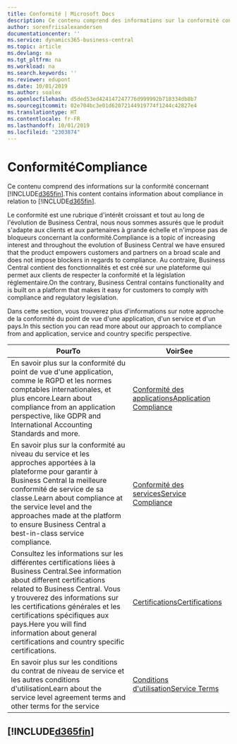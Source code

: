 ```yaml
---
title: Conformité | Microsoft Docs
description: Ce contenu comprend des informations sur la conformité concernant Business Central.
author: sorenfriisalexandersen
documentationcenter: ''
ms.service: dynamics365-business-central
ms.topic: article
ms.devlang: na
ms.tgt_pltfrm: na
ms.workload: na
ms.search.keywords: ''
ms.reviewer: edupont
ms.date: 10/01/2019
ms.author: soalex
ms.openlocfilehash: d5ded53ed424147247776d999992b718334db8b7
ms.sourcegitcommit: 02e704bc3e01d62072144919774f1244c42827e4
ms.translationtype: HT
ms.contentlocale: fr-FR
ms.lasthandoff: 10/01/2019
ms.locfileid: "2303874"
---
```

# <a name="compliance"></a><span data-ttu-id="6ef91-103">Conformité</span><span class="sxs-lookup"><span data-stu-id="6ef91-103">Compliance</span></span>
<span data-ttu-id="6ef91-104">Ce contenu comprend des informations sur la conformité concernant [!INCLUDE[d365fin](../includes/d365fin_md.md)].</span><span class="sxs-lookup"><span data-stu-id="6ef91-104">This content contains information about compliance in relation to [!INCLUDE[d365fin](../includes/d365fin_md.md)].</span></span>  

<span data-ttu-id="6ef91-105">Le conformité est une rubrique d'intérêt croissant et tout au long de l'évolution de Business Central, nous nous sommes assurés que le produit s'adapte aux clients et aux partenaires à grande échelle et n'impose pas de bloqueurs concernant la conformité.</span><span class="sxs-lookup"><span data-stu-id="6ef91-105">Compliance is a topic of increasing interest and throughout the evolution of Business Central we have ensured that the product empowers customers and partners on a broad scale and does not impose blockers in regards to compliance.</span></span> <span data-ttu-id="6ef91-106">Au contraire, Business Central contient des fonctionnalités et est créé sur une plateforme qui permet aux clients de respecter la conformité et la législation réglementaire.</span><span class="sxs-lookup"><span data-stu-id="6ef91-106">On the contrary, Business Central contains functionality and is built on a platform that makes it easy for customers to comply with compliance and regulatory legislation.</span></span>

<span data-ttu-id="6ef91-107">Dans cette section, vous trouverez plus d'informations sur notre approche de la conformité du point de vue d'une application, d'un service et d'un pays.</span><span class="sxs-lookup"><span data-stu-id="6ef91-107">In this section you can read more about our approach to compliance from and application, service and country specific perspective.</span></span>

|<span data-ttu-id="6ef91-108">**Pour**</span><span class="sxs-lookup"><span data-stu-id="6ef91-108">**To**</span></span>|<span data-ttu-id="6ef91-109">**Voir**</span><span class="sxs-lookup"><span data-stu-id="6ef91-109">**See**</span></span>|  
|------------|-------------|  
|<span data-ttu-id="6ef91-110">En savoir plus sur la conformité du point de vue d'une application, comme le RGPD et les normes comptables internationales, et plus encore.</span><span class="sxs-lookup"><span data-stu-id="6ef91-110">Learn about compliance from an application perspective, like GDPR and International Accounting Standards and more.</span></span>|[<span data-ttu-id="6ef91-111">Conformité des applications</span><span class="sxs-lookup"><span data-stu-id="6ef91-111">Application Compliance</span></span>](compliance-application-compliance.md)|  
|<span data-ttu-id="6ef91-112">En savoir plus sur la conformité au niveau du service et les approches apportées à la plateforme pour garantir à Business Central la meilleure conformité de service de sa classe.</span><span class="sxs-lookup"><span data-stu-id="6ef91-112">Learn about compliance at the service level and the approaches made at the platform to ensure Business Central a best-in-class service compliance.</span></span>|[<span data-ttu-id="6ef91-113">Conformité des services</span><span class="sxs-lookup"><span data-stu-id="6ef91-113">Service Compliance</span></span>](compliance-service-compliance.md)|  
|<span data-ttu-id="6ef91-114">Consultez les informations sur les différentes certifications liées à Business Central.</span><span class="sxs-lookup"><span data-stu-id="6ef91-114">See information about different certifications related to Business Central.</span></span> <span data-ttu-id="6ef91-115">Vous y trouverez des informations sur les certifications générales et les certifications spécifiques aux pays.</span><span class="sxs-lookup"><span data-stu-id="6ef91-115">Here you will find information about general certifications and country specific certifications.</span></span>|[<span data-ttu-id="6ef91-116">Certifications</span><span class="sxs-lookup"><span data-stu-id="6ef91-116">Certifications</span></span>](compliance-certifications.md)|  
|<span data-ttu-id="6ef91-117">En savoir plus sur les conditions du contrat de niveau de service et les autres conditions d'utilisation</span><span class="sxs-lookup"><span data-stu-id="6ef91-117">Learn about the service level agreement terms and other terms for the service</span></span>|[<span data-ttu-id="6ef91-118">Conditions d'utilisation</span><span class="sxs-lookup"><span data-stu-id="6ef91-118">Service Terms</span></span>](compliance-service-compliance.md#service-terms)|  

## [!INCLUDE[d365fin](../includes/free_trial_md.md)]  
